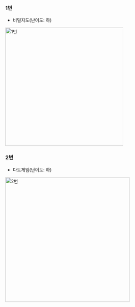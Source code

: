 ### 1번
- 비밀지도(난이도: 하)

<img width="370" alt="1번" src="https://user-images.githubusercontent.com/23096309/64540763-a37eed80-d35b-11e9-918c-238a80b991da.png">

### 2번
- 다트게임(난이도: 하)
<img width="390" alt="2번" src="https://user-images.githubusercontent.com/23096309/64541122-54858800-d35c-11e9-89be-078e53ecf05e.png">
